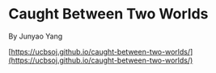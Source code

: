 # Caught Between Two Worlds

By Junyao Yang

[https://ucbsoj.github.io/caught-between-two-worlds/](https://ucbsoj.github.io/caught-between-two-worlds/)
